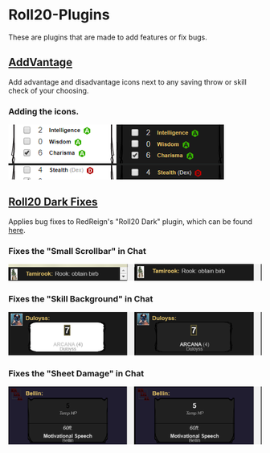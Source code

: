 # Roll20-Plugins

These are plugins that are made to add features or fix bugs.

## [AddVantage](https://github.com/Mrlilal/Roll20-Plugins/tree/master/AddVantage)

Add advantage and disadvantage icons next to any saving throw or skill check of your choosing.

### Adding the icons.

![](AddVantage/side-by-side-small.png)

## [Roll20 Dark Fixes](https://github.com/Mrlilal/Roll20-Plugins/tree/master/Roll20%20Dark%20Fixes)

Applies bug fixes to RedReign's "Roll20 Dark" plugin, which can be found [here](https://openuserjs.org/scripts/RedReign/Roll20_Dark).

### Fixes the "Small Scrollbar" in Chat

![](Roll20%20Dark%20Fixes/chat-scrollbar-side-by-side.png)

### Fixes the "Skill Background" in Chat

![](Roll20%20Dark%20Fixes/chat-skill-background-side-by-side.png)

### Fixes the "Sheet Damage" in Chat

![](Roll20%20Dark%20Fixes/chat-sheet-damage-side-by-side.png)
